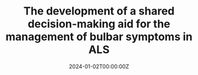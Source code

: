 ---
title: The development of a shared decision-making aid for the management of bulbar symptoms in ALS
summary: This project aims to develop a tool to facilitate decision-making conversations about bulbar symptom management between patients with ALS, their families, and healthcare professionals throughout disease progression. It aims to promote a person-centered and standardized approach to ALS care by supporting decisions that better reflect the needs of patients and their families in their daily lives.
tags:
  - SDM
date: "2024-01-02T00:00:00Z"
---